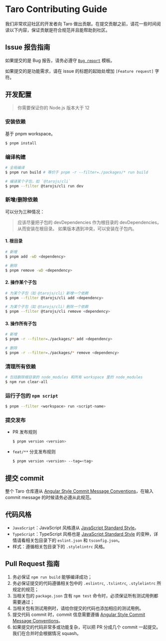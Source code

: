 # Taro Contributing Guide

我们非常欢迎社区的开发者向 Taro 做出贡献。在提交贡献之前，请花一些时间阅读以下内容，保证贡献是符合规范并且能帮助到社区。

## Issue 报告指南

如果提交的是 Bug 报告，请务必遵守 [`Bug report`](https://github.com/NervJS/taro/blob/master/.github/ISSUE_TEMPLATE/bug_report.md) 模板。

如果提交的是功能需求，请在 issue 的标题的起始处增加 `[Feature request]` 字符。

## 开发配置

> 你需要保证你的 Node.js 版本大于 12

### 安装依赖

基于 pnpm workspace。

```bash
$ pnpm install
```

### 编译构建

```bash
# 全局编译
$ pnpm run build # 等价于 pnpm -r --filter=./packages/* run build

# 编译某个子包，如 `@tarojs/cli`
$ pnpm --filter @tarojs/cli run dev
```

### 新增/删除依赖

可以分为三种情况：

> 应该尽量把子包的 devDependencies 作为根目录的 devDependencies，从而安装在根目录。
> 如果版本遇到冲突，可以安装在子包内。

#### 1. 根目录

```bash
# 新增
$ pnpm add -wD <dependency>

# 删除
$ pnpm remove -wD <dependency>
```

#### 2. 操作某个子包

```bash
# 为某个子包（如 @tarojs/cli）新增一个依赖
$ pnpm --filter @tarojs/cli add <dependency>

# 为某个子包（如 @tarojs/cli）删除一个依赖
$ pnpm --filter @tarojs/cli remove <dependency>
```

#### 3. 操作所有子包

```bash
# 新增
$ pnpm -r --filter=./packages/* add <dependency>

# 删除
$ pnpm -r --filter=./packages/* remove <dependency>
```

### 清理所有依赖

```bash
# 包括删除根目录的 node_modules 和所有 workspace 里的 node_modules
$ npm run clear-all
```

### 运行子包的 `npm script`

```bash
$ pnpm --filter <workspace> run <script-name>
```

### 提交发布

- PR 发布规则

  ```bash
  $ pnpm version <version>
  ```

- `feat/**` 分支发布规则

  ```bash
  $ pnpm version <version> --tag=<tag>
  ```

## 提交 commit

整个 Taro 仓库遵从 [Angular Style Commit Message Conventions](https://gist.github.com/stephenparish/9941e89d80e2bc58a153)，在输入 commit message 的时候请务必遵从此规范。

## 代码风格

* `JavaScript`：JavaScript 风格遵从 [JavaScript Standard Style](https://github.com/standard/standard)。
* `TypeScript`：TypeScript 风格也是 [JavaScript Standard Style](https://github.com/standard/standard) 的变种，详情请看相关包目录下的 `eslint.json` 和 `tsconfig.json`。
* 样式：遵循相关包目录下的 `.stylelintrc` 风格。

## Pull Request 指南

1. 务必保证 `npm run build` 能够编译成功；
2. 务必保证提交的代码遵循相关包中的 `.eslintrc`, `.tslintrc`, `.stylelintrc` 所规定的规范；
3. 当相关包的 `package.json` 含有 `npm test` 命令时，必须保证所有测试用例都需要通过；
4. 当相关包有测试用例时，请给你提交的代码也添加相应的测试用例。
5. 提交代码 commit 时，commit 信息需要遵循 [Angular Style Commit Message Conventions](https://gist.github.com/stephenparish/9941e89d80e2bc58a153)。
6. 如果提交的代码非常多或功能复杂，可以把 PR 分成几个 commit 一起提交。我们在合并时会根据情况 squash。
